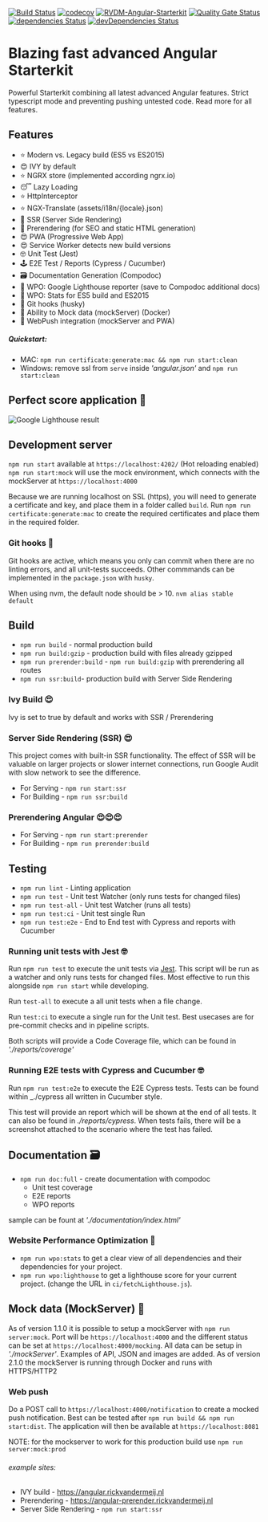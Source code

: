 [![Build Status](https://travis-ci.com/rickvandermey/angular-starterkit.svg?branch=master)](https://travis-ci.com/rickvandermey/angular-starterkit)
[![codecov](https://codecov.io/gh/rickvandermey/angular-starterkit/branch/master/graph/badge.svg)](https://codecov.io/gh/rickvandermey/angular-starterkit)
[![RVDM-Angular-Starterkit](https://img.shields.io/endpoint?url=https://dashboard.cypress.io/badge/simple/i6rrnt&style=flat&logo=cypress)](https://dashboard.cypress.io/projects/i6rrnt/runs)
[![Quality Gate Status](https://sonarcloud.io/api/project_badges/measure?project=RVDM-Angular-Starterkit&metric=alert_status)](https://sonarcloud.io/dashboard?id=RVDM-Angular-Starterkit)
[![dependencies Status](https://david-dm.org/rickvandermey/angular-starterkit.svg)](https://david-dm.org/rickvandermey/angular-starterkit)
[![devDependencies Status](https://david-dm.org/rickvandermey/angular-starterkit/dev-status.svg)](https://david-dm.org/rickvandermey/angular-starterkit?type=dev)

# Blazing fast advanced Angular Starterkit

Powerful Starterkit combining all latest advanced Angular features. Strict typescript mode and preventing pushing untested code. Read more for all features.

## Features

-   ⭐️ Modern vs. Legacy build (ES5 vs ES2015)
-   😍 IVY by default
-   ⭐️ NGRX store (implemented according ngrx.io)
-   😴 Lazy Loading
-   ⭐️ HttpInterceptor
-   ⭐️ NGX-Translate (assets/i18n/{locale}.json)
-   🚀 SSR (Server Side Rendering)
-   🚀 Prerendering (for SEO and static HTML generation)
-   😍 PWA (Progressive Web App)
-   😍 Service Worker detects new build versions
-   🤓 Unit Test (Jest)
-   🕹️ E2E Test / Reports (Cypress / Cucumber)
-   🗃 Documentation Generation (Compodoc)
-   🚀 WPO: Google Lighthouse reporter (save to Compodoc additional docs)
-   🚀 WPO: Stats for ES5 build and ES2015
-   🎯 Git hooks (husky)
-   🤩 Ability to Mock data (mockServer) (Docker)
-   🎰 WebPush integration (mockServer and PWA)

##### Quickstart:

-   MAC: `npm run certificate:generate:mac && npm run start:clean`
-   Windows: remove ssl from `serve` inside _'angular.json'_ and `npm run start:clean`

## Perfect score application 🤩

![Google Lighthouse result](https://angular.rickvandermeij.nl/assets/google-audit.png)

## Development server

`npm run start` available at `https://localhost:4202/` (Hot reloading enabled)
`npm run start:mock` will use the mock environment, which connects with the mockServer at `https://localhost:4000`

Because we are running localhost on SSL (https), you will need to generate a certificate and key, and place them in a folder called `build`. Run `npm run certificate:generate:mac` to create the required certificates and place them in the required folder.

### Git hooks 🎯

Git hooks are active, which means you only can commit when there are no linting errors, and all unit-tests succeeds. Other commmands can be implemented in the `package.json` with `husky`.

When using nvm, the default node should be > 10. `nvm alias stable default`

## Build

-   `npm run build` - normal production build
-   `npm run build:gzip` - production build with files already gzipped
-   `npm run prerender:build` - `npm run build:gzip` with prerendering all routes
-   `npm run ssr:build`- production build with Server Side Rendering

### Ivy Build 😍

Ivy is set to true by default and works with SSR / Prerendering

### Server Side Rendering (SSR) 😍

This project comes with built-in SSR functionality. The effect of SSR will be valuable on larger projects or slower internet connections, run Google Audit with slow network to see the difference.

-   For Serving - `npm run start:ssr`
-   For Building - `npm run ssr:build`

### Prerendering Angular 😍😍😍

-   For Serving - `npm run start:prerender`
-   For Building - `npm run prerender:build`

## Testing

-   `npm run lint` - Linting application
-   `npm run test` - Unit test Watcher (only runs tests for changed files)
-   `npm run test-all` - Unit test Watcher (runs all tests)
-   `npm run test:ci` - Unit test single Run
-   `npm run test:e2e` - End to End test with Cypress and reports with Cucumber

### Running unit tests with Jest 🤓

Run `npm run test` to execute the unit tests via [Jest](https://jestjs.io/). This script will be run as a watcher and only runs tests for changed files. Most effective to run this alongside `npm run start` while developing.

Run `test-all` to execute a all unit tests when a file change.

Run `test:ci` to execute a single run for the Unit test. Best usecases are for pre-commit checks and in pipeline scripts.

Both scripts will provide a Code Coverage file, which can be found in _'./reports/coverage'_

### Running E2E tests with Cypress and Cucumber 🤓

Run `npm run test:e2e` to execute the E2E Cypress tests. Tests can be found within \_./cypress all written in Cucumber style.

This test will provide an report which will be shown at the end of all tests. It can also be found in _./reports/cypress_. When tests fails, there will be a screenshot attached to the scenario where the test has failed.

## Documentation 🗃

-   `npm run doc:full` - create documentation with compodoc
    -   Unit test coverage
    -   E2E reports
    -   WPO reports

sample can be fount at _'./documentation/index.html'_

### Website Performance Optimization 🚀

-   `npm run wpo:stats` to get a clear view of all dependencies and their dependencies for your project.
-   `npm run wpo:lighthouse` to get a lighthouse score for your current project. (change the URL in `ci/fetchLighthouse.js`).

## Mock data (MockServer) 🤩

As of version 1.1.0 it is possible to setup a mockServer with `npm run server:mock`. Port will be `https://localhost:4000` and the different status can be set at `https://localhost:4000/mocking`. All data can be setup in _'./mockServer'_. Examples of API, JSON and images are added.
As of version 2.1.0 the mockServer is running through Docker and runs with HTTPS/HTTP2

### Web push

Do a POST call to `https://localhost:4000/notification` to create a mocked push notification.
Best can be tested after `npm run build && npm run start:dist`. The application will then be available at `https://localhost:8081`

NOTE: for the mockserver to work for this production build use `npm run server:mock:prod`

###### example sites:

-   IVY build - https://angular.rickvandermeij.nl
-   Prerendering - https://angular-prerender.rickvandermeij.nl
-   Server Side Rendering - `npm run start:ssr`
